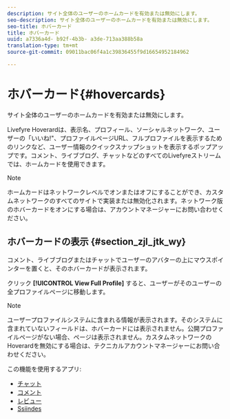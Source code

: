 ```yaml
---
description: サイト全体のユーザーのホームカードを有効または無効にします。
seo-description: サイト全体のユーザーのホームカードを有効または無効にします。
seo-title: ホバーカード
title: ホバーカード
uuid: a7336a4d- b92f-4b3b- a3de-713aa388b58a
translation-type: tm+mt
source-git-commit: 09011bac06f4a1c39836455f9d16654952184962

---
```



# ホバーカード{#hovercards}

サイト全体のユーザーのホームカードを有効または無効にします。

Livefyre Hoverardは、表示名、プロフィール、ソーシャルネットワーク、ユーザーの「いいね!"、プロファイルページURL、フルプロファイルを表示するためのリンクなど、ユーザー情報のクイックスナップショットを表示するポップアップです。コメント、ライブブログ、チャットなどのすべてのLivefyreストリームでは、ホームカードを使用できます。

>[!NOTE]
>
>ホームカードはネットワークレベルでオンまたはオフにすることができ、カスタムネットワークのすべてのサイトで実装または無効化されます。ネットワーク版のホバーカードをオンにする場合は、アカウントマネージャーにお問い合わせください。

## ホバーカードの表示 {#section_zjl_jtk_wy}

コメント、ライブブログまたはチャットでユーザーのアバターの上にマウスポインターを置くと、そのホバーカードが表示されます。

クリック **[!UICONTROL View Full Profile]** すると、ユーザーがそのユーザーの全プロファイルページに移動します。

>[!NOTE]
>
>ユーザープロファイルシステムに含まれる情報が表示されます。そのシステムに含まれていないフィールドは、ホバーカードには表示されません。公開プロファイルページがない場合、ページは表示されません。カスタムネットワークのHoverardを無効にする場合は、テクニカルアカウントマネージャーにお問い合わせください。



この機能を使用するアプリ:

* [チャット](/help/using/c-about-apps/c-chat-app/c-chat-app.md#c_chat_app)
* [コメント](/help/using/c-about-apps/c-comments/c-comments.md)
* [レビュー](/help/using/c-about-apps/c-reviews-app/c-reviews-app.md#c_reviews_app)
* [Ssiindes](/help/using/c-about-apps/c-sidenotes-app/c-sidenotes-app.md#c_sidenotes_app)

